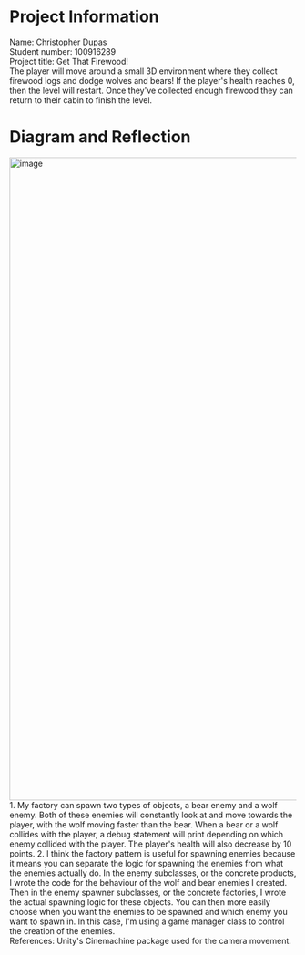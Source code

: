 # Project Information
Name: Christopher Dupas <br/>
Student number: 100916289 <br/>
Project title: Get That Firewood! <br/>
The player will move around a small 3D environment where they collect firewood logs and dodge wolves and bears! If the player's health reaches 0, then the level will restart. Once they've collected enough firewood they can return to their cabin to finish the level.
# Diagram and Reflection
<img width="1444" height="1129" alt="image" src="https://github.com/user-attachments/assets/9155c679-c66b-43d9-98a1-3851a97b0b97" />
1. My factory can spawn two types of objects, a bear enemy and a wolf enemy. Both of these enemies will constantly look at and move towards the player, with the wolf moving faster than the bear. When a bear or a wolf collides with the player, a debug statement will print depending on which enemy collided with the player. The player's health will also decrease by 10 points.
2. I think the factory pattern is useful for spawning enemies because it means you can separate the logic for spawning the enemies from what the enemies actually do. In the enemy subclasses, or the concrete products, I wrote the code for the behaviour of the wolf and bear enemies I created. Then in the enemy spawner subclasses, or the concrete factories, I wrote the actual spawning logic for these objects. You can then more easily choose when you want the enemies to be spawned and which enemy you want to spawn in. In this case, I'm using a game manager class to control the creation of the enemies. <br/>
References: Unity's Cinemachine package used for the camera movement.
